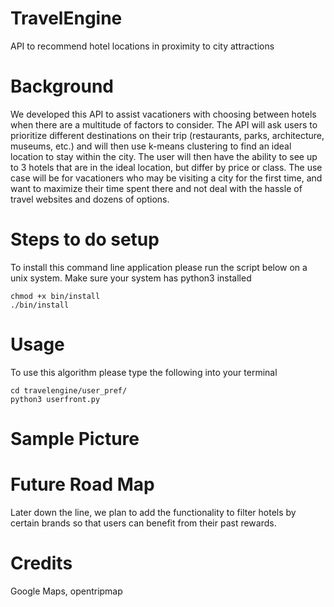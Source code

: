 # TravelEngine
API to recommend hotel locations in proximity to city attractions

# Background
We developed this API to assist vacationers with choosing between hotels when there are a multitude of factors to consider. The API will ask users to prioritize different destinations on their trip (restaurants, parks, architecture, museums, etc.) and will then use k-means clustering to find an ideal location to stay within the city. The user will then have the ability to see up to 3 hotels that are in the ideal location, but differ by price or class. The use case will be for vacationers who may be visiting a city for the first time, and want to maximize their time spent there and not deal with the hassle of travel websites and dozens of options. 


# Steps to do setup

To install this command line application please run the script below on a unix system. Make sure your system has python3 installed
```
chmod +x bin/install
./bin/install
```

# Usage

To use this algorithm please type the following into your terminal 
```
cd travelengine/user_pref/
python3 userfront.py 
```

# Sample Picture

# Future Road Map
Later down the line, we plan to add the functionality to filter hotels by certain brands so that users can benefit from their past rewards. 

# Credits
Google Maps, opentripmap

